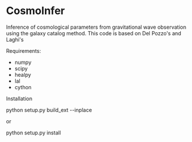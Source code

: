 # CosmoInfer
Inference of cosmological parameters from gravitational wave observation using the galaxy catalog method.
This code is based on Del Pozzo's and Laghi's 

Requirements:

* numpy
* scipy
* healpy
* lal
* cython

Installation

python setup.py build_ext --inplace

or

python setup.py install